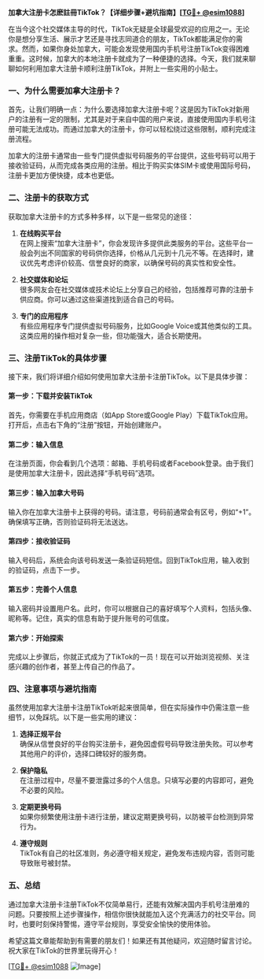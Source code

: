 **加拿大注册卡怎麽註冊TikTok？【详细步骤+避坑指南】[[TG💪+ @esim1088](https://t.me/s/esim1088)]**

在当今这个社交媒体主导的时代，TikTok无疑是全球最受欢迎的应用之一。无论你是想分享生活、展示才艺还是寻找志同道合的朋友，TikTok都能满足你的需求。然而，如果你身处加拿大，可能会发现使用国内手机号注册TikTok变得困难重重。这时候，加拿大的本地注册卡就成为了一种便捷的选择。今天，我们就来聊聊如何利用加拿大注册卡顺利注册TikTok，并附上一些实用的小贴士。

### **一、为什么需要加拿大注册卡？**

首先，让我们明确一点：为什么要选择加拿大注册卡呢？这是因为TikTok对新用户的注册有一定的限制，尤其是对于来自中国的用户来说，直接使用国内手机号注册可能无法成功。而通过加拿大的注册卡，你可以轻松绕过这些限制，顺利完成注册流程。

加拿大的注册卡通常由一些专门提供虚拟号码服务的平台提供，这些号码可以用于接收验证码，从而完成各类应用的注册。相比于购买实体SIM卡或使用国际号码，注册卡更加方便快捷，成本也更低。

### **二、注册卡的获取方式**

获取加拿大注册卡的方式多种多样，以下是一些常见的途径：

1. **在线购买平台**  
   在网上搜索“加拿大注册卡”，你会发现许多提供此类服务的平台。这些平台一般会列出不同国家的号码供你选择，价格从几元到十几元不等。在选择时，建议优先考虑评价较高、信誉良好的商家，以确保号码的真实性和安全性。

2. **社交媒体和论坛**  
   很多网友会在社交媒体或技术论坛上分享自己的经验，包括推荐可靠的注册卡供应商。你可以通过这些渠道找到适合自己的号码。

3. **专门的应用程序**  
   有些应用程序专门提供虚拟号码服务，比如Google Voice或其他类似的工具。这类应用的操作相对复杂一些，但功能强大，适合长期使用。

### **三、注册TikTok的具体步骤**

接下来，我们将详细介绍如何使用加拿大注册卡注册TikTok。以下是具体步骤：

#### **第一步：下载并安装TikTok**
首先，你需要在手机应用商店（如App Store或Google Play）下载TikTok应用。打开后，点击右下角的“注册”按钮，开始创建账户。

#### **第二步：输入信息**
在注册页面，你会看到几个选项：邮箱、手机号码或者Facebook登录。由于我们是使用加拿大注册卡，因此选择“手机号码”选项。

#### **第三步：输入加拿大号码**
输入你在加拿大注册卡上获得的号码。请注意，号码前通常会有区号，例如“+1”。确保填写正确，否则验证码将无法送达。

#### **第四步：接收验证码**
输入号码后，系统会向该号码发送一条验证码短信。回到TikTok应用，输入收到的验证码，点击下一步。

#### **第五步：完善个人信息**
输入密码并设置用户名。此时，你可以根据自己的喜好填写个人资料，包括头像、昵称等。记住，真实的信息有助于提升账号的可信度。

#### **第六步：开始探索**
完成以上步骤后，你就正式成为了TikTok的一员！现在可以开始浏览视频、关注感兴趣的创作者，甚至上传自己的作品了。

### **四、注意事项与避坑指南**

虽然使用加拿大注册卡注册TikTok听起来很简单，但在实际操作中仍需注意一些细节，以免踩坑。以下是一些实用的建议：

1. **选择正规平台**  
   确保从信誉良好的平台购买注册卡，避免因虚假号码导致注册失败。可以参考其他用户的评价，选择口碑较好的服务商。

2. **保护隐私**  
   在注册过程中，尽量不要泄露过多的个人信息。只填写必要的内容即可，避免不必要的风险。

3. **定期更换号码**  
   如果你频繁使用注册卡进行注册，建议定期更换号码，以防被平台检测到异常行为。

4. **遵守规则**  
   TikTok有自己的社区准则，务必遵守相关规定，避免发布违规内容，否则可能导致账号被封禁。

### **五、总结**

通过加拿大注册卡注册TikTok不仅简单易行，还能有效解决国内手机号注册难的问题。只要按照上述步骤操作，相信你很快就能加入这个充满活力的社交平台。同时，也要时刻保持警惕，遵守平台规则，享受安全愉快的使用体验。

希望这篇文章能帮助到有需要的朋友们！如果还有其他疑问，欢迎随时留言讨论。祝大家在TikTok的世界里玩得开心！

[[TG💪+ @esim1088](https://t.me/s/esim1088) ![Image](https://i.postimg.cc/4NQfJmqS/Snipaste-2025-05-13-00-14-12.png)]